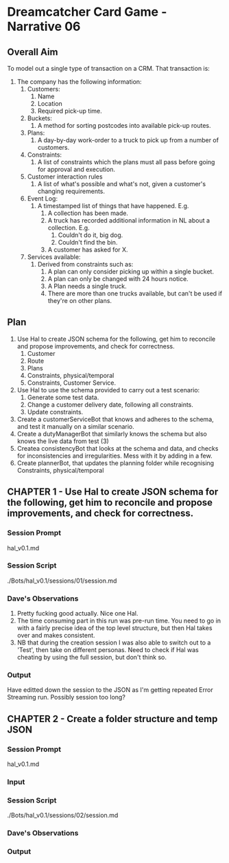 
# Dreamcatcher Card Game - Narrative 06 

## Overall Aim

To model out a single type of transaction on a CRM.  That transaction is:

1. The company has the following information:
    1. Customers:
        1. Name
        2. Location
        3. Required pick-up time.
    2. Buckets:
        1. A method for sorting postcodes into available pick-up routes.
    3. Plans:
        1. A day-by-day work-order to a truck to pick up from a number of customers.
    4. Constraints:
        1. A list of constraints which the plans must all pass before going for approval and execution.
    5. Customer interaction rules
        1. A list of what's possible and what's not, given a customer's changing requirements.
    6. Event Log:
        1. A timestamped list of things that have happened.  E.g.
            1. A collection has been made.
            2. A truck has recorded additional information in NL about a collection. E.g.
                1. Couldn't do it, big dog.
                2. Couldn't find the bin.
            3. A customer has asked for X.
    7. Services available:
        1. Derived from constraints such as:
            1. A plan can only consider picking up within a single bucket.
            2. A plan can only be changed with 24 hours notice.
            3. A Plan needs a single truck.
            4. There are more than one trucks available, but can't be used if they're on other plans.

## Plan

1. Use Hal to create JSON schema for the following, get him to reconcile and propose improvements, and check for correctness.
    1. Customer
    2. Route
    3. Plans
    4. Constraints, physical/temporal
    5. Constraints, Customer Service.
2. Use Hal to use the schema provided to carry out a test scenario:
    1. Generate some test data.
    2. Change a customer delivery date, following all constraints.
    3. Update constraints.
3. Create a customerServiceBot that knows and adheres to the schema, and test it manually on a similar scenario.
4. Create a dutyManagerBot that similarly knows the schema but also knows the live data from test (3)
5. Createa consistencyBot that looks at the schema and data, and checks for inconsistencies and irregularities.  Mess with it by adding in a few.
6. Create plannerBot, that updates the planning folder while recognising Constraints, physical/temporal


## CHAPTER 1 - Use Hal to create JSON schema for the following, get him to reconcile and propose improvements, and check for correctness.

### Session Prompt

hal_v0.1.md

### Session Script
 ./Bots/hal_v0.1/sessions/01/session.md

### Dave's Observations

1. Pretty fucking good actually.  Nice one Hal.
2. The time consuming part in this run was pre-run time.  You need to go in with a fairly precise idea of the top level structure, but then Hal takes over and makes consistent.
3. NB that during the creation session I was also able to switch out to a 'Test', then take on different personas.  Need to check if Hal was cheating by using the full session, but don't think so.

### Output

Have editted down the session to the JSON as I'm getting repeated Error Streaming run.  Possibly session too long?


## CHAPTER 2 - Create a folder structure and temp JSON

### Session Prompt

hal_v0.1.md

### Input

### Session Script
 ./Bots/hal_v0.1/sessions/02/session.md

### Dave's Observations


### Output



